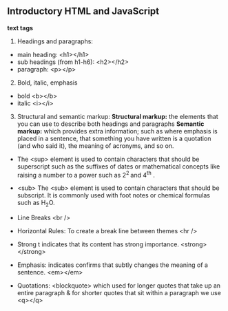 ## Introductory HTML and JavaScript
**text tags**
1. Headings and paragraphs:
* main heading: \<h1>\</h1> 
* sub headings (from h1-h6): \<h2>\</h2>
* paragraph: \<p>\</p>
2. Bold, italic, emphasis
* bold \<b>\</b>
* italic \<i>\</i>
3. Structural and semantic markup: 
**Structural markup:** the elements that you can use to
describe both headings and paragraphs
**Semantic markup:** which provides extra information; such as where emphasis is placed in a sentence, that something you have written is a quotation (and who said it), the meaning of acronyms, and so on.
* The \<sup> element is used to contain characters that should be superscript such as the suffixes of dates or mathematical concepts like raising a number to a power such as 2<sup>2 </sup> and 4<sup>th</sup>
.
* \<sub>
The \<sub> element is used to
contain characters that should
be subscript. It is commonly
used with foot notes or chemical
formulas such as H<sub>2</sub>O.

* Line Breaks \<br />
* Horizontal Rules: To create a break line between themes \<hr />
* Strong t indicates that its content has strong importance. \<strong>\</strong>
* Emphasis: indicates confirms that subtly changes the meaning of a sentence. \<em>\</em>
* Quotations: \<blockquote> which used for longer quotes that take up an entire paragraph & for shorter quotes that sit within a paragraph we use \<q>\</q>